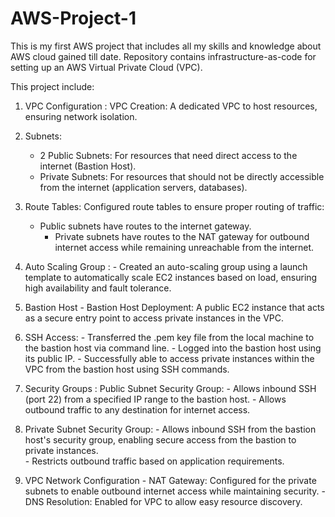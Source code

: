 # AWS-Project-1
This is my first AWS project that includes all my skills and knowledge about AWS cloud gained till date. Repository contains infrastructure-as-code for setting up an AWS Virtual Private Cloud (VPC).

This project include:
 
1.	VPC Configuration :  VPC Creation: A dedicated VPC to host resources, ensuring network isolation.


2.	Subnets:
   	 - 2 Public Subnets: For resources that need direct access to the internet (Bastion Host).
   	 - Private Subnets: For resources that should not be directly accessible from the internet (application servers, databases).

4.	Route Tables: Configured route tables to ensure proper routing of traffic:
   	- Public subnets have routes to the internet gateway.
      	- Private subnets have routes to the NAT gateway for outbound internet access while remaining unreachable from the internet.

6.	Auto Scaling Group :
        - Created an auto-scaling group using a launch template to automatically scale EC2 instances based on load, ensuring high availability and fault tolerance.

7.	Bastion Host
        -  Bastion Host Deployment: A public EC2 instance that acts as a secure entry point to access private instances in the VPC.

8.	SSH Access:
         - Transferred the .pem key file from the local machine to the bastion host via command line.
         - Logged into the bastion host using its public IP.
         - Successfully able to access private instances within the VPC from the bastion host using SSH commands.

9.	Security Groups : Public Subnet Security Group:
		- Allows inbound SSH (port 22) from a specified IP range to the bastion host.
  	     	- Allows outbound traffic to any destination for internet access.

10.	Private Subnet Security Group:
 		 - Allows inbound SSH from the bastion host's security group, enabling secure access from the bastion to private instances.  
    		 - Restricts outbound traffic based on application requirements.

11.	VPC Network Configuration
   		- NAT Gateway: Configured for the private subnets to enable outbound internet access while maintaining security.
   		- DNS Resolution: Enabled for VPC to allow easy resource discovery.
